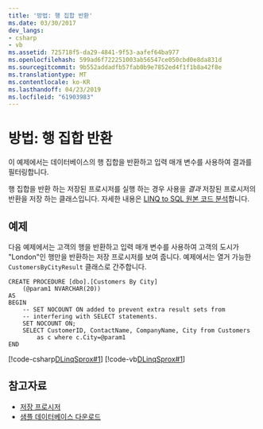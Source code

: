 ```yaml
---
title: '방법: 행 집합 반환'
ms.date: 03/30/2017
dev_langs:
- csharp
- vb
ms.assetid: 725718f5-da29-4841-9f53-aafef64ba977
ms.openlocfilehash: 599ad6f722251003ab56547ce050cbd0e8da831d
ms.sourcegitcommit: 9b552addadfb57fab0b9e7852ed4f1f1b8a42f8e
ms.translationtype: MT
ms.contentlocale: ko-KR
ms.lasthandoff: 04/23/2019
ms.locfileid: "61903983"
---
```

# <a name="how-to-return-rowsets"></a>방법: 행 집합 반환
이 예제에서는 데이터베이스의 행 집합을 반환하고 입력 매개 변수를 사용하여 결과를 필터링합니다.  
  
 행 집합을 반환 하는 저장된 프로시저를 실행 하는 경우 사용을 *결과* 저장된 프로시저의 반환을 저장 하는 클래스입니다. 자세한 내용은 [LINQ to SQL 원본 코드 분석](../../../../../../docs/framework/data/adonet/sql/linq/analyzing-linq-to-sql-source-code.md)합니다.  
  
## <a name="example"></a>예제  
 다음 예제에서는 고객의 행을 반환하고 입력 매개 변수를 사용하여 고객의 도시가 "London"인 행만을 반환하는 저장 프로시저를 보여 줍니다. 예제에서는 열거 가능한 `CustomersByCityResult` 클래스로 간주합니다.  
  
```  
CREATE PROCEDURE [dbo].[Customers By City]  
    (@param1 NVARCHAR(20))  
AS  
BEGIN  
    -- SET NOCOUNT ON added to prevent extra result sets from  
    -- interfering with SELECT statements.  
    SET NOCOUNT ON;  
    SELECT CustomerID, ContactName, CompanyName, City from Customers  
        as c where c.City=@param1  
END  
```  
  
 [!code-csharp[DLinqSprox#1](../../../../../../samples/snippets/csharp/VS_Snippets_Data/DLinqSprox/cs/northwind-sprox.cs#1)]
 [!code-vb[DLinqSprox#1](../../../../../../samples/snippets/visualbasic/VS_Snippets_Data/DLinqSprox/vb/northwind-sprox.vb#1)]  
  
## <a name="see-also"></a>참고자료

- [저장 프로시저](../../../../../../docs/framework/data/adonet/sql/linq/stored-procedures.md)
- [샘플 데이터베이스 다운로드](../../../../../../docs/framework/data/adonet/sql/linq/downloading-sample-databases.md)
